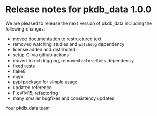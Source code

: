 # Release notes for pkdb_data 1.0.0

We are pleased to release the next version of pkdb_data including the
following changes:

* moved documentation to restructured text
* removed watching studies and `watchdog` dependency
* license added and distributed
* setup CI via github actions
* moved to rich logging, removed `coloredlogs` dependency
* fixed tests
* flake8
* mypi
* pypi package for simple usage
* updated reference
* Fix #1415, refactoring
* many smaller bugfixes and consistency updates

Your pkdb_data team
